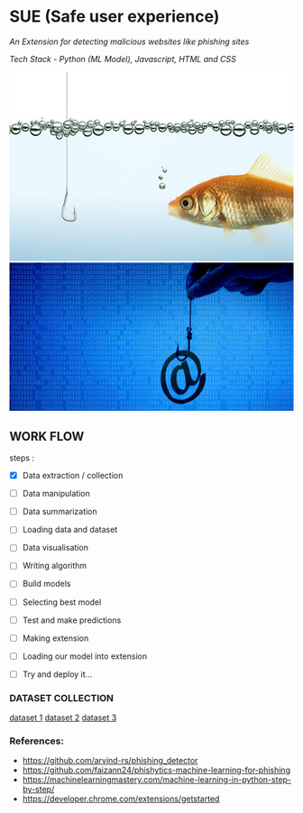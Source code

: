 # SUE (Safe user experience)
*An Extension for detecting malicious websites like phishing sites*

*Tech Stack - Python (ML Model), Javascript, HTML and CSS*

![Phishing](./images/phishing_attempt-100582448-primary.idge.jpg)
![Phishing](./images/shutterstock_593626601.jpg)

## WORK FLOW
steps :
- [X] Data extraction / collection 
- [ ] Data manipulation 
- [ ] Data summarization
- [ ] Loading data and dataset
- [ ] Data visualisation 
- [ ] Writing algorithm 
- [ ] Build models
- [ ] Selecting best model
- [ ] Test and make predictions
- [ ] Making extension
- [ ] Loading our model into extension
- [ ] Try and deploy it…


### DATASET COLLECTION
[dataset 1](https://archive.ics.uci.edu/ml/datasets/phishing+websites)
[dataset 2](https://www.phishtank.com/)
[dataset 3](https://www.kaggle.com/akashkr/phishing-website-dataset)

### References:
- https://github.com/arvind-rs/phishing_detector
- https://github.com/faizann24/phishytics-machine-learning-for-phishing
- https://machinelearningmastery.com/machine-learning-in-python-step-by-step/
- https://developer.chrome.com/extensions/getstarted

